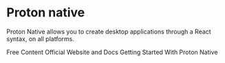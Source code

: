 # Proton native

Proton Native allows you to create desktop applications through a React syntax, on all platforms.

<ResourceGroupTitle>Free Content</ResourceGroupTitle>
<BadgeLink colorScheme='yellow' badgeText='Read' href='https://proton-native.js.org/'>Official Website and Docs</BadgeLink>
<BadgeLink badgeText='watch' href='https://www.youtube.com/watch?v=Hw6vPBfVVeo'>Getting Started With Proton Native</BadgeLink>
